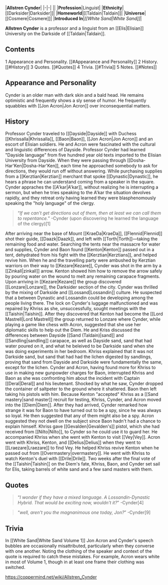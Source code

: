 |**Allstren Cynder**|
|-|-|
||
|**Profession**|Linguist|
|**Ethnicity**|[[Darksider\|Darksider]]|
|**Homeworld**|[[Taldain\|Taldain]]|
|**Universe**|[[Cosmere\|Cosmere]]|
|**Introduced In**|*[[White Sand\|White Sand]]*|

**Allstren Cynder** is a professor and a linguist from an [[Elis\|Elisian]] University on the Darkside of [[Taldain\|Taldain]].

## Contents

1 Appearance and Personality. [[#Appearance and Personality]] 
2 History. [[#History]] 
3 Quotes. [[#Quotes]] 
4 Trivia. [[#Trivia]] 
5 Notes. [[#Notes]] 


## Appearance and Personality
Cynder is an older man with dark skin and a bald head. He remains optimistic and frequently shows a sly sense of humor. He frequently squabbles with [[Jon Acron\|Jon Acron]] over inconsequential matters.

## History
Professor Cynder traveled to [[Dayside\|Dayside]] with Duchess [[Khrissalla\|Khrissalla]], [[Baon\|Baon]], [[Jon Acron\|Jon Acron]] and an escort of Elisian soldiers. He and Acron were fascinated with the cultural and linguistic differences of Dayside. Professor Cynder had learned "Dayside language" from five hundred year old texts imported to the Elisian University from Dayside. When they were passing through [[Dosha-Har'Ken\|Dosha-Har'Ken]], each time he approached somebody to ask for directions, they would run off without answering. While purchasing supplies from a [[Kerztian\|Kerztian]] merchant that spoke [[Dynastic\|Dynastic]], he hears a phrase he can understand coming from a speaker in the square. Cynder appraches the [[A'kar\|A'kar]], without realizing he is interrupting a sermon, but when he tries speaking to the A'kar the situation devolves rapidly, and they retreat only having learned they were blasphenomously speaking the "holy language" of the clergy.

>“*If we can't get directions out of them, then at least we can call them to repentance.*”
\-Cynder (upon discovering he learned the language of the clergy)[1]

After arriving near the base of Mount [[KraeDa\|KraeDa]], [[Flennid\|Flennid]] shot their guide, [[Daazk\|Daazk]], and left with [[Torth\|Torth]]—taking the remaining food and water. Searching the tents near the massacre for water and supplies, Cynder and Baon found [[Kenton\|Kenton]] passed out in a tent, dehydrated from his fight with the [[Kerztian\|Kerztians]], and helped revive him. When he and the travelling party were ambushed by Kerztian warriors on their way to [[Kezare\|Kezare]], Cynder was shot in the arm by a [[Zinkall\|zinkall]] arrow. Kenton showed him how to remove the arrow safely by pouring water on the wound to melt any remaining carapace fragments.
Upon arriving in [[Kezare\|Kezare]] the group discovered [[Lonzare\|Lonzare]], the Darksider section of the city. Cynder was thrilled by the mixing of Darkside and [[Lossand\|Lossandin]] culture. He suspected that a  between Dynastic and Lossandin could be developing among the people living there.
The lock on Cynder's luggage malfunctioned and was repaired by Khriss as she, unsuccessfully, sought meetings with the [[Taishin\|Taishin]]. After they discovered that Kenton had become the [[Lord Mastrell\|Lord Mastrell]] the group returned to Lonzare where Cynder, while playing a game like chess with Acron, suggested that she use her diplomatic skills to help out the Diem.
He and Kriss discussed the differences between Dayside [[Sand (Taldain)\|sand]] and [[Sandling\|sandling]] carapace, as well as Dayside sand, sand that had water poured on it, and what he beleived to be Darkside sand when she was doing experiments in her bedroom. Khriss explained that it was not Darkside sand, but sand that had had the lichen digested by sandlings, proving that sand from Dayside and Darkside were fundamentally the same, except for the lichen.
Cynder and Acron, having found more  for Khriss to use in making new gunpowder charges for Baon, interrupted Khriss and Baon as she was confronting him about the incident with Captain [[Deral\|Deral]] and his lieutenant. Shocked by what he saw, Cynder dropped the container of saltpeter to the ground where it shattered. Baon then left taking his pistols with him.
Because Kenton "accepted" Khriss as a [[Sand mastery\|sand master]] recruit for testing, Khriss, Cynder, and Acron moved into the [[Diem\|Diem]]. After they had arrived, Cynder remarked how strange it was for Baon to have turned out to be a spy, since he was always so loyal. He then suggested that any of them might also be a spy. Acron suggested they not dwell on the subject since Baon hadn't had a chance to explain himself. Khriss gave [[Gevalden\|Gevalden's]] pistol, which she had received from [[Nilto\|Nilto]], to Cynder so he could use it to guard her. He accompanied Khriss when she went with Kenton to visit [[Vey\|Vey]].
Acron went with Khriss, Kenton, and [[Delius\|Delius]] when they went to [[Lraezare\|Lraezare]] to find Vey. He helped Khriss revive Kenton when he passed out from [[Overmastery\|overmastery]].
He went with Khriss to watch Kenton's duel with [[Drile\|Drile]]. Two weeks after the final vote of the [[Taishin\|Taishin]] on the Diem's fate, Khriss, Baon, and Cynder set sail for Elis, taking barrels of white sand and a few sand masters with them.

## Quotes
>“*I wonder if they have a mixed language. A Lossandin-Dynastic Hybrid. That would be exciting now, wouldn't it?*”
\-Cynder[4]


>“*well, aren't you the magnanimous one today, Jon?*”
\-Cynder[9]


## Trivia
In [[White Sand\|White Sand Volume 1]] Jon Acron and Cynder's speech bubbles are occasionally misattributed, particularly when they converse with one another. Noting the clothing of the speaker and context of the quote is required to catch these mistakes. For example, Acron wears white in most of Volume 1, though in at least one frame their clothing was switched.


https://coppermind.net/wiki/Allstren_Cynder